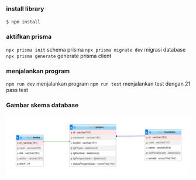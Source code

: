 ### install library

`$ npm install `

### aktifkan prisma

`npx prisma init` schema prisma
`npx prisma migrate dev` migrasi database
`npx prisma generate` generate prisma client

### menjalankan program

`npm run dev` menjalankan program
`npm run test` menjalankan test dengan 21 pass test

### Gambar skema database

![](https://github.com/Jkenyut/Eigen_Test/blob/986387f2dc9edf798fe2ea05286a240f57eebad1/Backend_test_case/database.jpg)
